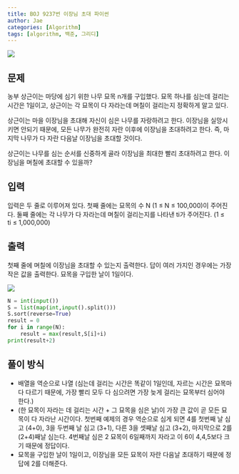 ```yaml
---
title: BOJ 9237번 이장님 초대 파이썬
author: Jae
categories: [Algorithm]
tags: [algorithm, 백준, 그리디]
---
```


![](https://velog.velcdn.com/images/a87380/post/f12792f8-3928-4f8c-8043-800823fa38ff/image.png)

## 문제

농부 상근이는 마당에 심기 위한 나무 묘목 n개를 구입했다. 묘목 하나를 심는데 걸리는 시간은 1일이고, 상근이는 각 묘목이 다 자라는데 며칠이 걸리는지 정확하게 알고 있다.

상근이는 마을 이장님을 초대해 자신이 심은 나무를 자랑하려고 한다. 이장님을 실망시키면 안되기 때문에, 모든 나무가 완전히 자란 이후에 이장님을 초대하려고 한다. 즉, 마지막 나무가 다 자란 다음날 이장님을 초대할 것이다.

상근이는 나무를 심는 순서를 신중하게 골라 이장님을 최대한 빨리 초대하려고 한다. 이장님을 며칠에 초대할 수 있을까?

## 입력

입력은 두 줄로 이루어져 있다. 첫째 줄에는 묘목의 수 N (1 ≤ N ≤ 100,000)이 주어진다. 둘째 줄에는 각 나무가 다 자라는데 며칠이 걸리는지를 나타낸 ti가 주어진다. (1 ≤ ti ≤ 1,000,000)

## 출력

첫째 줄에 며칠에 이장님을 초대할 수 있는지 출력한다. 답이 여러 가지인 경우에는 가장 작은 값을 출력한다. 묘목을 구입한 날이 1일이다.

![](https://velog.velcdn.com/images/a87380/post/03557d08-739e-41f4-bf46-d07ed76dfc4f/image.png)

```python
N = int(input())
S = list(map(int,input().split()))
S.sort(reverse=True)
result = 0
for i in range(N):
    result = max(result,S[i]+i)
print(result+2)
```

## 풀이 방식

- 배열을 역순으로 나열 (심는데 걸리는 시간은 똑같이 1일인데, 자르는 시간은 묘목마다 다르기 때문에, 가장 빨리 모두 다 심으려면 가장 늦게 걸리는 묘목부터 심어야 한다.)
- (한 묘목이 자라는 데 걸리는 시간 + 그 묘목을 심은 날)이 가장 큰 값이 곧 모든 묘목이 다 자라난 시간이다. 첫번째 예제의 경우 역순으로 심게 되면 4를 첫번째 날 심고 (4+0), 3을 두번째 날 심고 (3+1), 다른 3을 셋째날 심고 (3+2), 마지막으로 2를 (2+4)째날 심는다. 4번째날 심은 2 묘목이 6일째까지 자라고 이 6이 4,4,5보다 크기 때문에 정답이다.
- 묘목을 구입한 날이 1일이고, 이장님을 모든 묘목이 자란 다음날 초대하기 때문에 정답에 2를 더해준다.
